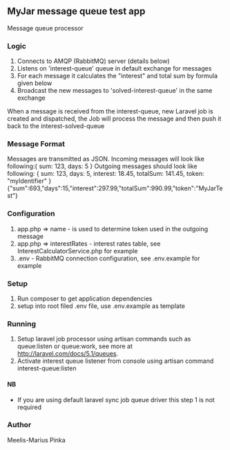 ## MyJar message queue test app

Message queue processor

### Logic

1. Connects to AMQP (RabbitMQ) server (details below)
2. Listens on 'interest-queue' queue in default exchange for messages
3. For each message it calculates the "interest" and total sum by formula given below
4. Broadcast the new messages to 'solved-interest-queue' in the same exchange

When a message is received from the interest-queue, new Laravel job is created and dispatched, the Job will process the message and then push it back to the interest-solved-queue

### Message Format
Messages are transmitted as JSON.
Incoming messages will look like following:{ sum: 123, days: 5 }
Outgoing messages should look like following:
{ sum: 123, days: 5, interest: 18.45, totalSum: 141.45, token: "myIdentifier" }
{"sum":693,"days":15,"interest":297.99,"totalSum":990.99,"token":"MyJarTest"}

### Configuration

1. app.php => name - is used to determine token used in the outgoing message
2. app.php => interestRates - interest rates table, see InterestCalculatorService.php for example
3. .env - RabbitMQ connection configuration, see .env.example for example

### Setup

1. Run composer to get application dependencies
2. setup into root filed .env file, use .env.example as template

### Running

1. Setup laravel job processor using artisan commands such as queue:listen or queue:work, see more at http://laravel.com/docs/5.1/queues.
2. Activate interest queue listener from console using artisan command interest-queue:listen

#### NB
* If you are using default laravel sync job queue driver this step 1 is not required

### Author

Meelis-Marius Pinka
